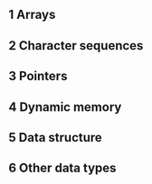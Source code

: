 ## 1 Arrays

## 2 Character sequences

## 3 Pointers

## 4 Dynamic memory

## 5 Data structure

## 6 Other data types
